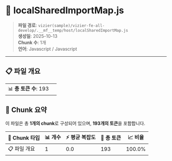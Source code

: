 # 📄 localSharedImportMap.js

> **파일 경로**: `vizier(sample)/vizier-fe-all-develop/.__mf__temp/host/localSharedImportMap.js`  
> **생성일**: 2025-10-13  
> **Chunk 수**: 1개  
> **언어**: Javascript / Javascript
---


## 📋 파일 개요

| | |
|--|--|
| 📊 **총 토큰 수**: 193 |  |






## 🧩 Chunk 요약

이 파일은 총 **1개의 chunk**로 구성되어 있으며, **193개의 토큰**을 포함합니다.

| 🧩 Chunk 타입 | 📊 개수 | ⚡ 평균 복잡도 | 📝 총 토큰 | 📈 비율 |
|---------------|--------|-------------|----------|--------|
| 📋 파일 개요 | 1 | 0.0 | 193 | 100.0% |

